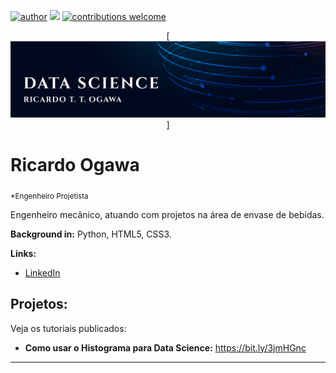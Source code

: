 [![author](https://img.shields.io/badge/author-ricardoogawa-red.svg)](https://www.linkedin.com/in/carlosfab) [![](https://img.shields.io/badge/python-3.7+-blue.svg)](https://www.python.org/downloads/release/python-365/) [![contributions welcome](https://img.shields.io/badge/contributions-welcome-brightgreen.svg?style=flat)](https://github.com/carlosfab/data_science/issues)

<p align="center">
  [<img src="sl_122319_26350_15-[Convertido].png" >]
</p>

# Ricardo Ogawa
<sub>*Engenheiro Projetista</sub>

Engenheiro mecânico, atuando com projetos na área de envase de bebidas.

**Background in:** Python, HTML5, CSS3.

**Links:**
* [LinkedIn](www.linkedin.com/in/ricardo-ogawa-99b198184)


## Projetos:
Veja os tutoriais publicados:

* **Como usar o Histograma para Data Science:** https://bit.ly/3jmHGnc
---




